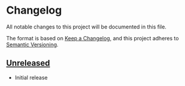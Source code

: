 # Changelog

All notable changes to this project will be documented in this file.

The format is based on [Keep a Changelog], and this project adheres to
[Semantic Versioning].

<!-- references -->
[Keep a Changelog]: https://keepachangelog.com/en/1.0.0/
[Semantic Versioning]: https://semver.org/spec/v2.0.0.html

## [Unreleased]

- Initial release

<!-- references -->
[Unreleased]: https://github.com/dogmatiq/sqltest

<!-- version template
## [0.0.1] - YYYY-MM-DD

### Added
### Changed
### Deprecated
### Removed
### Fixed
### Security
-->
